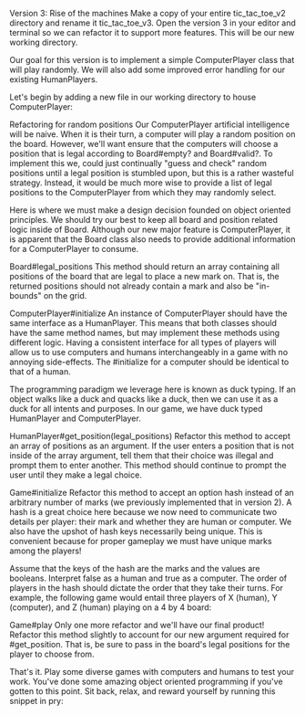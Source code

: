Version 3: Rise of the machines
Make a copy of your entire tic_tac_toe_v2 directory and rename it tic_tac_toe_v3. Open the version 3 in your editor and terminal so we can refactor it to support more features. This will be our new working directory.

Our goal for this version is to implement a simple ComputerPlayer class that will play randomly. We will also add some improved error handling for our existing HumanPlayers.

Let's begin by adding a new file in our working directory to house ComputerPlayer:

Refactoring for random positions
Our ComputerPlayer artificial intelligence will be naive. When it is their turn, a computer will play a random position on the board. However, we'll want ensure that the computers will choose a position that is legal according to Board#empty? and Board#valid?. To implement this we, could just continually "guess and check" random positions until a legal position is stumbled upon, but this is a rather wasteful strategy. Instead, it would be much more wise to provide a list of legal positions to the ComputerPlayer from which they may randomly select.

Here is where we must make a design decision founded on object oriented principles. We should try our best to keep all board and position related logic inside of Board. Although our new major feature is ComputerPlayer, it is apparent that the Board class also needs to provide additional information for a ComputerPlayer to consume.

Board#legal_positions
This method should return an array containing all positions of the board that are legal to place a new mark on. That is, the returned positions should not already contain a mark and also be "in-bounds" on the grid.

ComputerPlayer#initialize
An instance of ComputerPlayer should have the same interface as a HumanPlayer. This means that both classes should have the same method names, but may implement these methods using different logic. Having a consistent interface for all types of players will allow us to use computers and humans interchangeably in a game with no annoying side-effects. The #initialize for a computer should be identical to that of a human.

The programming paradigm we leverage here is known as duck typing. If an object walks like a duck and quacks like a duck, then we can use it as a duck for all intents and purposes. In our game, we have duck typed HumanPlayer and ComputerPlayer.

HumanPlayer#get_position(legal_positions)
Refactor this method to accept an array of positions as an argument. If the user enters a position that is not inside of the array argument, tell them that their choice was illegal and prompt them to enter another. This method should continue to prompt the user until they make a legal choice.


Game#initialize
Refactor this method to accept an option hash instead of an arbitrary number of marks (we previously implemented that in version 2). A hash is a great choice here because we now need to communicate two details per player: their mark and whether they are human or computer. We also have the upshot of hash keys necessarily being unique. This is convenient because for proper gameplay we must have unique marks among the players!

Assume that the keys of the hash are the marks and the values are booleans. Interpret false as a human and true as a computer. The order of players in the hash should dictate the order that they take their turns. For example, the following game would entail three players of X (human), Y (computer), and Z (human) playing on a 4 by 4 board:

Game#play
Only one more refactor and we'll have our final product! Refactor this method slightly to account for our new argument required for #get_position. That is, be sure to pass in the board's legal positions for the player to choose from.

That's it. Play some diverse games with computers and humans to test your work. You've done some amazing object oriented programming if you've gotten to this point. Sit back, relax, and reward yourself by running this snippet in pry:

